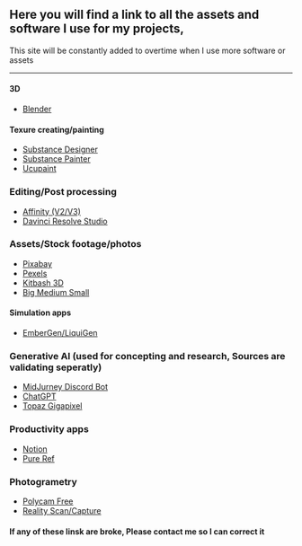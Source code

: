 ## Here you will find a link to all the assets and software I use for my projects,   
This site will be constantly added to overtime when I use more software or assets

---

#### 3D
- [Blender](https://www.blender.org/)

#### Texure creating/painting
<!-- - [InstaMAT](https://instamaterial.com/) -->
- [Substance Designer](https://www.adobe.com/au/products/substance3d/apps/designer.html)
- [Substance Painter](https://www.adobe.com/au/products/substance3d/apps/painter.html)
- [Ucupaint](https://extensions.blender.org/add-ons/ucupaint/)

### Editing/Post processing
- [Affinity (V2/V3)](https://www.affinity.studio/)
- [Davinci Resolve Studio](https://www.blackmagicdesign.com/products/davinciresolve)

### Assets/Stock footage/photos
- [Pixabay](https://pixabay.com/)
- [Pexels](https://www.pexels.com/)
- [Kitbash 3D](https://kitbash3d.com/)
- [Big Medium Small](https://www.bigmediumsmall.com/)
#### Simulation apps
- [EmberGen/LiquiGen](https://jangafx.com/)

### Generative AI (used for concepting and research, Sources are validating seperatly)
- [MidJurney Discord Bot](https://www.midjourney.com/home)
- [ChatGPT](https://chat.openai.com/)
- [Topaz Gigapixel](https://www.topazlabs.com/topaz-gigapixel)

### Productivity apps
- [Notion](https://www.notion.com/)
- [Pure Ref](https://www.pureref.com/)

### Photogrametry
- [Polycam Free](https://poly.cam/)
- [Reality Scan/Capture](https://www.realityscan.com/en-US)

#### If any of these linsk are broke, Please contact me so I can correct it
